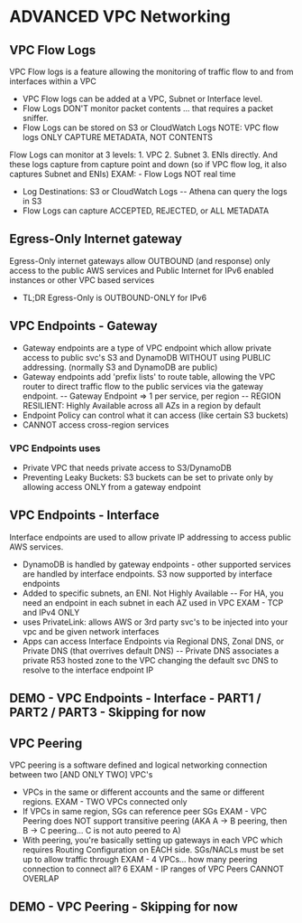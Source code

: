 
# ADVANCED VPC Networking
## VPC Flow Logs
VPC Flow logs is a feature allowing the monitoring of traffic flow to and from interfaces within a VPC
- VPC Flow logs can be added at a VPC, Subnet or Interface level.
- Flow Logs DON'T monitor packet contents ... that requires a packet sniffer.
- Flow Logs can be stored on S3 or CloudWatch Logs
NOTE: VPC flow logs ONLY CAPTURE METADATA, NOT CONTENTS

Flow Logs can monitor at 3 levels: 1. VPC 2. Subnet 3. ENIs directly. And these logs capture from capture point and down (so if VPC flow log, it also captures Subnet and ENIs)
EXAM:  - Flow Logs NOT real time
- Log Destinations: S3 or CloudWatch Logs
-- Athena can query the logs in S3
- Flow Logs can capture ACCEPTED, REJECTED, or ALL METADATA

## Egress-Only Internet gateway
Egress-Only internet gateways allow OUTBOUND (and response) only access to the public AWS services and Public Internet for IPv6 enabled instances or other VPC based services
- TL;DR Egress-Only is OUTBOUND-ONLY for IPv6

## VPC Endpoints - Gateway
- Gateway endpoints are a type of VPC endpoint which allow private access to public svc's S3 and DynamoDB WITHOUT using PUBLIC addressing. (normally S3 and DynamoDB are public)
- Gateway endpoints add 'prefix lists' to route table, allowing the VPC router to direct traffic flow to the public services via the gateway endpoint.
-- Gateway Endpoint => 1 per service, per region
-- REGION RESILIENT: Highly Available across all AZs in a region by default
- Endpoint Policy can control what it can access (like certain S3 buckets)
- CANNOT access cross-region services

### VPC Endpoints uses
- Private VPC that needs private access to S3/DynamoDB
- Preventing Leaky Buckets: S3 buckets can be set to private only by allowing access ONLY from a gateway endpoint

## VPC Endpoints - Interface
Interface endpoints are used to allow private IP addressing to access public AWS services.
- DynamoDB is handled by gateway endpoints - other supported services are handled by interface endpoints. S3 now supported by interface endpoints
- Added to specific subnets, an ENI. Not Highly Available
-- For HA, you need an endpoint in each subnet in each AZ used in VPC
EXAM - TCP and IPv4 ONLY
- uses PrivateLink: allows AWS or 3rd party svc's to be injected into your vpc and be given network interfaces
- Apps can access Interface Endpoints via Regional DNS, Zonal DNS, or Private DNS (that overrives default DNS)
-- Private DNS associates a private R53 hosted zone to the VPC changing the default svc DNS to resolve to the interface endpoint IP

## DEMO - VPC Endpoints - Interface - PART1 / PART2 / PART3 - Skipping for now

## VPC Peering
VPC peering is a software defined and logical networking connection between two [AND ONLY TWO] VPC's
- VPCs in the same or different accounts and the same or different regions.
EXAM - TWO VPCs connected only
- If VPCs in same region, SGs can reference peer SGs
EXAM - VPC Peering does NOT support transitive peering (AKA A -> B peering, then B -> C peering... C is not auto peered to A)
- With peering, you're basically setting up gateways in each VPC which requires Routing Configuration on EACH side. SGs/NACLs must be set up to allow traffic through
EXAM - 4 VPCs... how many peering connection to connect all? 6
EXAM - IP ranges of VPC Peers CANNOT OVERLAP

## DEMO - VPC Peering - Skipping for now
